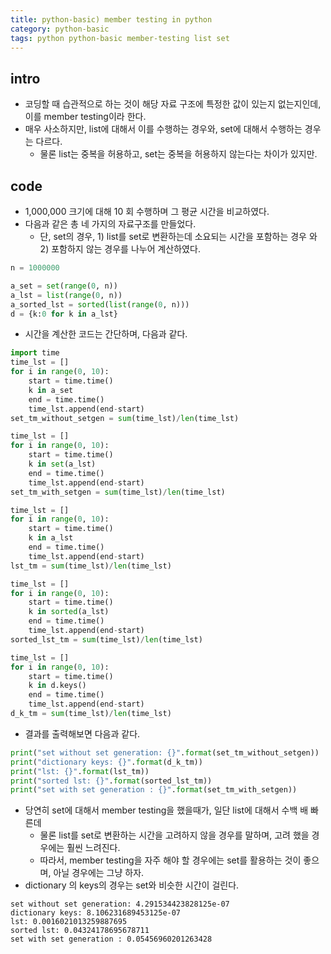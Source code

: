 ```yaml
---
title: python-basic) member testing in python
category: python-basic
tags: python python-basic member-testing list set
---
```


## intro 

- 코딩할 때 습관적으로 하는 것이 해당 자료 구조에 특정한 값이 있는지 없는지인데, 이를 member testing이라 한다. 
- 매우 사소하지만, list에 대해서 이를 수행하는 경우와, set에 대해서 수행하는 경우는 다르다. 
	- 물론 list는 중복을 허용하고, set는 중복을 허용하지 않는다는 차이가 있지만. 

## code 

- 1,000,000 크기에 대해 10 회 수행하며 그 평균 시간을 비교하였다. 
- 다음과 같은 총 네 가지의 자료구조를 만들었다. 
	- 단, set의 경우, 1) list를 set로 변환하는데 소요되는 시간을 포함하는 경우 와 2) 포함하지 않는 경우를 나누어 계산하였다. 

```python
n = 1000000

a_set = set(range(0, n))
a_lst = list(range(0, n))
a_sorted_lst = sorted(list(range(0, n)))
d = {k:0 for k in a_lst}
```

- 시간을 계산한 코드는 간단하며, 다음과 같다. 

```python
import time
time_lst = []
for i in range(0, 10):
    start = time.time()
    k in a_set
    end = time.time()
    time_lst.append(end-start)
set_tm_without_setgen = sum(time_lst)/len(time_lst)

time_lst = []
for i in range(0, 10):
    start = time.time()
    k in set(a_lst)
    end = time.time()
    time_lst.append(end-start)
set_tm_with_setgen = sum(time_lst)/len(time_lst)

time_lst = []
for i in range(0, 10):
    start = time.time()
    k in a_lst
    end = time.time()
    time_lst.append(end-start)
lst_tm = sum(time_lst)/len(time_lst)

time_lst = []
for i in range(0, 10):
    start = time.time()
    k in sorted(a_lst)
    end = time.time()
    time_lst.append(end-start)
sorted_lst_tm = sum(time_lst)/len(time_lst)

time_lst = []
for i in range(0, 10):
    start = time.time()
    k in d.keys()
    end = time.time()
    time_lst.append(end-start)
d_k_tm = sum(time_lst)/len(time_lst)
```

- 결과를 출력해보면 다음과 같다. 

```python
print("set without set generation: {}".format(set_tm_without_setgen))
print("dictionary keys: {}".format(d_k_tm))
print("lst: {}".format(lst_tm))
print("sorted lst: {}".format(sorted_lst_tm))
print("set with set generation : {}".format(set_tm_with_setgen))
```

- 당연히 set에 대해서 member testing을 했을때가, 일단 list에 대해서 수백 배 빠른데
	- 물론 list를 set로 변환하는 시간을 고려하지 않을 경우를 말하며, 고려 했을 경우에는 훨씬 느려진다. 
	- 따라서, member testing을 자주 해야 할 경우에는 set를 활용하는 것이 좋으며, 아닐 경우에는 그냥 하자. 
- dictionary 의 keys의 경우는 set와 비슷한 시간이 걸린다. 

```
set without set generation: 4.291534423828125e-07
dictionary keys: 8.106231689453125e-07
lst: 0.0016021013259887695
sorted lst: 0.04324178695678711
set with set generation : 0.05456960201263428
```
